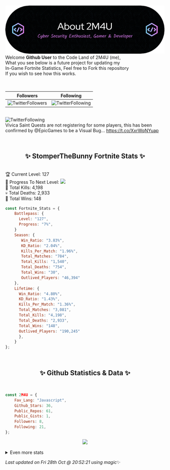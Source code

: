 
  ![Header](./src/github-banner.png)
  <br>
  Welcome **Github User** to the Code Land of 2M4U (me),<br>
  What you see below is a future project for updating my<br>
  In-Game Fortnite Statistics, Feel free to Fork this repository<br>
  If you wish to see how this works.
  <br><br>
  <br>
  
  | Followers  | Following |
  | ---------- |:---------:|
  | ![TwitterFollowers](https://img.shields.io/badge/Twitter%20Followers-80-blue)  | ![TwitterFollowing](https://img.shields.io/badge/Twitter%20Following-217-blue)  |


  <br>![TwitterFollowing](https://img.shields.io/badge/Latest%20Tweet--blue)<br>
  Vivica Saint Quests are not registering for some players, this has been confirmed by @EpicGames to be a Visual Bug… https://t.co/XxrWqNYuap
   
  <br><h2 align="center"> ✨ StomperTheBunny Fortnite Stats ✨</h2><br>
  🏆 Current Level: 127<br>
  🎉 Progress To Next Level: ![](https://geps.dev/progress/7)<br>
  🎯 Total Kills: 4,198<br>
  💀 Total Deaths: 2,933<br>
  👑 Total Wins: 148<br>

```js
const Fortnite_Stats = {
    Battlepass: {
      Level: "127",
      Progress: "7%",    
    }
    Season: { 
       Win_Ratio: "3.83%",
       KD_Ratio: "2.04%",
       Kills_Per_Match: "1.96%",
       Total_Matches: "784",
       Total_Kills: "1,540",
       Total_Deaths: "754",
       Total_Wins: "30",
       Outlived_Players: "46,394"
    },
    Lifetime: {
      Win_Ratio: "4.80%",
      KD_Ratio: "1.43%",
      Kills_Per_Match: "1.36%",
      Total_Matches: "3,081",
      Total_Kills: "4,198",
      Total_Deaths: "2,933",
      Total_Wins: "148",
      Outlived_Players: "190,245"
      },
    }
}; 
```


<br><h2 align="center"> ✨ Github Statistics & Data ✨</h2><br>

```js
const 2M4U = {
    Fav_Lang: "Javascript",
    Github_Stars: 36,
    Public_Repos: 61,
    Public_Gists: 1,
    Followers: 8,
    Following: 21,
}; 
```

<p align="center">
<img src="https://github-readme-streak-stats.herokuapp.com/?user=2M4U&theme=tokyonight">
</p>
<details>
  <summary>
      Even more stats
  </summary>
  <p align="center">
    <img src="https://github-profile-trophy.vercel.app/?username=2M4U&theme=dracula">
    <img src="https://github-readme-stats.vercel.app/api?username=2M4U&theme=tokyonight&count_private=true&show_icons=true&include_all_commits=true">
  </p>
</details>

<!-- Last updated on Fri Oct 28 2022 20:52:21 GMT+0000 (Coordinated Universal Time) ;-;-->
<i>Last updated on  Fri 28th Oct @ 20:52:21 using magic</i>✨